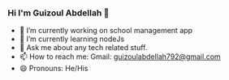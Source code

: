 ### Hi I'm Guizoul Abdellah 👋

- 🔭 I’m currently working on school management app
- 🌱 I’m currently learning nodeJs
- 💬 Ask me about any tech related stuff.
- 📫 How to reach me: Gmail: guizoulabdellah792@gmail.com
- 😄 Pronouns: He/His
